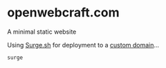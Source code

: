 # openwebcraft.com 

A minimal static website

Using [Surge.sh](https://surge.sh/) for deployment to a [custom domain](https://surge.sh/help/adding-a-custom-domain)...

    surge